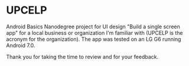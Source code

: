 # UPCELP
Android Basics Nanodegree project for UI design "Build a single screen app" for a local business or organization I'm familiar with (UPCELP is the acronym for the organization). The app was tested on an LG G6 running Android 7.0.

Thank you for taking the time to review and for your feedback.
